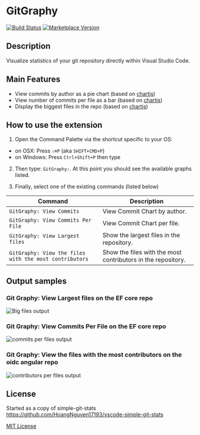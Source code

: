 

# GitGraphy

[![Build Status](https://dev.azure.com/pierobond/GitGraphy/_apis/build/status/marcopierobon.gitGraphy?branchName=master)](https://dev.azure.com/pierobond/GitGraphy/_build/latest?definitionId=2&branchName=master)
[![Marketplace Version](https://vsmarketplacebadge.apphb.com/version-short/marco-pierobon.git-graphy.svg?logo=visual-studio-code&color=pink)](https://marketplace.visualstudio.com/items?itemName=marco-pierobon.git-graphy)

## Description

Visualize statistics of your git repository directly within Visual Studio Code.

## Main Features
- View commits by author as a pie chart (based on [chartjs](https://www.chartjs.org/))
- View number of commits per file as a bar (based on [chartjs](https://www.chartjs.org/))
- Display the biggest files in the repo (based on [chartjs](https://www.chartjs.org/))

## How to use the extension
1. Open the Command Palette via the shortcut specific to your OS:

- on OSX: Press `⇧⌘P` (aka `SHIFT+CMD+P`)
- on Windows: Press `Ctrl+Shift+P` then type 

2. Then type: `GitGraphy:`. At this point you should see the available graphs listed.

3. Finally, select one of the existing commands (listed below)

Command | Description
--- | ---
```GitGraphy: View Commits``` | View Commit Chart by author.
```GitGraphy: View Commits Per File``` | View Commit Chart per file.
```GitGraphy: View Largest files``` | Show the largest files in the repository.
```GitGraphy: View the files with the most contributors``` | Show the files with the most contributors in the repository.

## Output samples

### Git Graphy: View Largest files on the EF core repo

![Big files output](design/bigFiles.gif)

### Git Graphy: View Commits Per File on the EF core repo

![commits per files output](design/commitsPerFile.gif)

### Git Graphy: View the files with the most contributors on the oidc angular repo

![contributors per files output](design/contributorsPerFile.gif)

## License

Started as a copy of simple-git-stats https://github.com/HoangNguyen17193/vscode-simple-git-stats

[MIT License](LICENSE)
